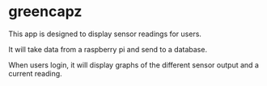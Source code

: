 # greencapz

This app is designed to display sensor readings for users.

It will take data from a raspberry pi and send to a database.

When users login, it will display graphs of the different sensor output and a current reading.
